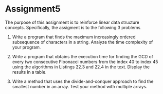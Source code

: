 # Assignment5

The purpose of this assignment is to reinforce linear data structure concepts.  Specifically, the assigment is to the following 3 problems.

1) Write a program that finds the maximum increasingly ordered subsequence of characters in a string.  Analyze the time complexity of your program.

2) Write a program that obtains the execution time for finding the GCD of every two consecutive Fibonacci numbers from the index 40 to index 45 using the  algorithms in Listings 22.3 and 22.4 in the text.  Display the results in a table.

3) Write a method that uses the divide-and-conquer approach to find the smallest number in an array.  Test your method with multiple arrays.
